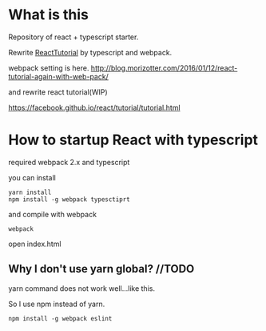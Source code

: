# What is this

Repository of react + typescript starter.

Rewrite [ReactTutorial](https://facebook.github.io/react/tutorial/tutorial.html) by
typescript and webpack.

webpack setting is here.
http://blog.morizotter.com/2016/01/12/react-tutorial-again-with-web-pack/

and rewrite react tutorial(WIP)

https://facebook.github.io/react/tutorial/tutorial.html

# How to startup React with typescript
required webpack 2.x and typescript

you can install 

```
yarn install
npm install -g webpack typesctiprt
```

and compile with webpack

```
webpack
```

open index.html

## Why I don't use yarn global? //TODO

yarn command does not work well...like this.

So I use npm instead of yarn.

```
npm install -g webpack eslint
```